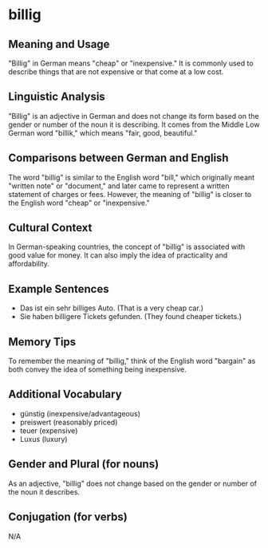# billig
## Meaning and Usage
"Billig" in German means "cheap" or "inexpensive." It is commonly used to describe things that are not expensive or that come at a low cost.

## Linguistic Analysis
"Billig" is an adjective in German and does not change its form based on the gender or number of the noun it is describing. It comes from the Middle Low German word "billik," which means "fair, good, beautiful."

## Comparisons between German and English
The word "billig" is similar to the English word "bill," which originally meant "written note" or "document," and later came to represent a written statement of charges or fees. However, the meaning of "billig" is closer to the English word "cheap" or "inexpensive."

## Cultural Context
In German-speaking countries, the concept of "billig" is associated with good value for money. It can also imply the idea of practicality and affordability.

## Example Sentences
- Das ist ein sehr billiges Auto. (That is a very cheap car.)
- Sie haben billigere Tickets gefunden. (They found cheaper tickets.) 

## Memory Tips
To remember the meaning of "billig," think of the English word "bargain" as both convey the idea of something being inexpensive.

## Additional Vocabulary
- günstig (inexpensive/advantageous)
- preiswert (reasonably priced)
- teuer (expensive)
- Luxus (luxury)

## Gender and Plural (for nouns)
As an adjective, "billig" does not change based on the gender or number of the noun it describes.

## Conjugation (for verbs)
N/A